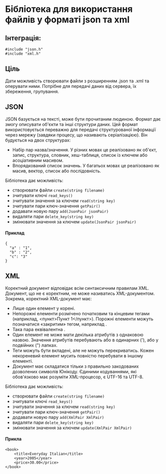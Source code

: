 # Бібліотека для використання файлів у форматі json та xml
## Інтеграція:
```
#include "json.h"
#include "xml.h"
```
## Ціль
Дати можливість створювати файли з розширенням .json та .xml та оперувати ними. Потрібне для передачі даних від сервера, їх збереження, групування.
## JSON
JSON базується на тексті, може бути прочитаним людиною. Формат дає змогу описувати об'єкти та інші структури даних. Цей формат використовується переважно для передачі структурованої інформації через мережу (завдяки процесу, що називають серіалізацією).
Він будується на двох структурах:
* Набір пар назва/значення. У різних мовах це реалізовано як об'єкт, запис, структура, словник, хеш-таблиця, список із ключем або асоціативним масивом.
* Впорядкований список значень. У багатьох мовах це реалізовано як масив, вектор, список або послідовність.

Бібліотека дає можливість:
* створювати файли ```create(string filename)```
* зчитувати ключі ```read_keys()```
* зчитувати значення за ключем ```read(string key)```
* зчитувати пари ключ-значення ```getPair()```
* додавати новую пару ```add(JsonPair jsonPair)```
* видаляти пари ```delete_key(string key)```
* змінювати значення за ключем ```update(JsonPair jsonPair)```

#### Приклад
```
{
  "a" : "1",
  "b" : "2",
  "c": "3"
}
```

## XML
Коректний документ відповідає всім синтаксичним правилам XML. Документ, що не є коректним, не може називатись XML-документом. Зокрема, коректний XML-документ має:
* Лише один елемент у корені.
* Непорожні елементи розмічено початковим та кінцевим тегами (наприклад, <пункт>Пункт 1</пункт>). Порожні елементи можуть позначатися «закритим» тегом, наприклад <IAmEmpty />.
* Така пара еквівалентна <IAmEmpty></IAmEmpty>.
* Один елемент не може мати декілька атрибутів з однаковою назвою. Значення атрибутів перебувають або в одинарних ('), або у подвійних (") лапках.
* Теги можуть бути вкладені, але не можуть перекриватись. Кожен некореневий елемент мусить повністю перебувати в іншому елементі.
* Документ має складатися тільки з правильно закодованих дозволених символів Юнікоду. Єдиними кодуваннями, які обов'язково має розуміти XML-процесор, є UTF-16 та UTF-8. 

Бібліотека дає можливість:
* створювати файли ```create(string filename)```
* зчитувати ключі ```read_keys()```
* зчитувати значення за ключем ```read(string key)```
* зчитувати пари ключ-значення ```getPair()```
* додавати новую пару ```add(XmlPair XmlPair)```
* видаляти пари ```delete_key(string key)```
* змінювати значення за ключем ```update(XmlPair XmlPair)```
#### Прикла
```
<book>
    <title>Everyday Italian</title>
    <year>2005</year>
    <price>30.00</price>
</book>
```
